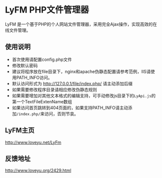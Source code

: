 LyFM PHP文件管理器
=================================================

LyFM 是一个基于PHP的个人网站文件管理器，采用完全Ajax操作，实现高效的在线文件管理。


## 使用说明

* 首次使用请配置config.php文件
* 修改默认密码
* 建议将程序放在file目录下，nginx和apache伪静态配置请参考范例，IIS请使用PATH_INFO访问。
* 默认访问形式为 http://127.0.0.1/file/index.php/ 请主动添加后缀
* 如果需要修改程序目录请相应修改伪静态规则
* 如果需要增加对其他文本格式的编辑支持，可手动修改js目录下的`LyApi.js`的第一个TextFileExtenName数组
* 如果访问首页跳转到404页面的，如果支持PATH_INFO请主动添加`/index.php/`来访问，否则节哀。

## LyFM主页

http://www.loveyu.net/LyFm

## 反馈地址

http://www.loveyu.org/2429.html